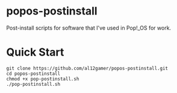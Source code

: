 # popos-postinstall
Post-install scripts for software that I've used in Pop!_OS for work.

# Quick Start
```
git clone https://github.com/al12gamer/popos-postinstall.git
cd popos-postinstall
chmod +x pop-postinstall.sh
./pop-postinstall.sh
```
